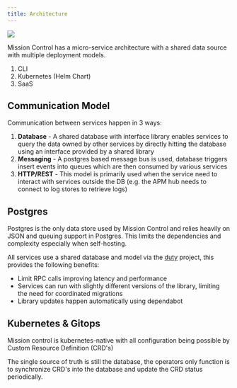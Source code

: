 ```yaml
---
title: Architecture
---
```


![](/img/architecture.svg)

Mission Control has a micro-service architecture with a shared data source with multiple deployment models.


1. CLI
2. Kubernetes (Helm Chart)
3. SaaS

## Communication Model

Communication between services happen in 3 ways:

1. **Database** - A shared database with interface library enables services to query the data owned by other services by directly hitting the database using an interface provided by a shared library
2. **Messaging** - A postgres based message bus is used, database triggers insert events into queues which are then consumed by various services
3. **HTTP/REST** - This model is primarily used when the service need to interact with services outside the DB (e.g. the APM hub needs to connect to log stores to retrieve logs)

## Postgres

Postgres is the only data store used by Mission Control and relies heavily on JSON and queuing support in Postgres. This limits the dependencies and complexity especially when self-hosting.

All services use a shared database and model via the [duty](https://github.com/flanksource/duty) project, this provides the following benefits:


* Limit RPC calls improving latency and performance
* Services can run with slightly different versions of the library, limiting the need for coordinated migrations
* Library updates happen automatically using dependabot


## Kubernetes & Gitops

Mission control is kubernetes-native with all configuration being possible by Custom Resource Definition (CRD's)

The single source of truth is still the database, the operators only function is to synchronize CRD's into the database and update the CRD status periodically.
